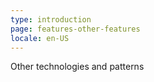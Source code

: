 ```yaml
---
type: introduction
page: features-other-features
locale: en-US
---
```


Other technologies and patterns